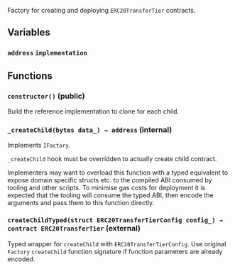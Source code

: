 Factory for creating and deploying `ERC20TransferTier` contracts.


## Variables
### `address` `implementation`




## Functions
### `constructor()` (public)

Build the reference implementation to clone for each child.



### `_createChild(bytes data_) → address` (internal)

Implements `IFactory`.

`_createChild` hook must be overridden to actually create child
contract.

Implementers may want to overload this function with a typed equivalent
to expose domain specific structs etc. to the compiled ABI consumed by
tooling and other scripts. To minimise gas costs for deployment it is
expected that the tooling will consume the typed ABI, then encode the
arguments and pass them to this function directly.





### `createChildTyped(struct ERC20TransferTierConfig config_) → contract ERC20TransferTier` (external)

Typed wrapper for `createChild` with `ERC20TransferTierConfig`.
Use original `Factory` `createChild` function signature if function
parameters are already encoded.





